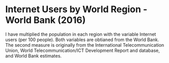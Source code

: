 # Internet Users by World Region - World Bank (2016)

I have multiplied the population in each region with the variable Internet users (per 100 people). Both variables are obtianed from the World Bank. The second measure is originally from the International Telecommunication Union, World Telecommunication/ICT Development Report and database, and World Bank estimates.